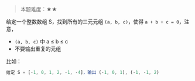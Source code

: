 > 本题难度：★★

给定一个整数数组 S，找到所有的三元元组 `(a, b, c)`，使得 `a + b + c = 0`，注意，

- `(a, b, c)` 中 a ≤ b ≤ c
- 不要输出重复的元组

比如：

```js
给定 S = [-1, 0, 1, 2, -1, -4]，输出 (-1, 0, 1), (-1, -1, 2)
```
